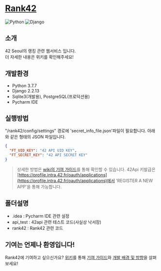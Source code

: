 # [Rank42](https://rank42.herokuapp.com/)
![Python](https://img.shields.io/badge/python-3.7.7-green)
![Django](https://img.shields.io/badge/django-2.2.13-blue)

## 소개
42 Seoul의 랭킹 관련 웹서비스 입니다.  
더 자세한 내용은 위키를 확인해주세요!  

## 개발환경
- Python 3.7.7  
- Django 2.2.13  
- Sqlite3(개발용), PostgreSQL(프로덕션용)  
- Pycharm IDE  

## 실행방법
"/rank42/config/settings" 경로에 'secret_info_file.json'파일이 필요합니다. 아래와 같은 형태의 JSON 파일입니다.  

```json
{
  "FT_UID_KEY": "42 API UID KEY",
  "FT_SECRET_KEY": "42 API SECRET KEY"
}
```
> 상세한 방법은 [wiki의 기여 가이드](https://github.com/progresshans/rank42/wiki/기여-가이드)를 통해 확인할 수 있습니다.
> 42Api 키발급은 [https://profile.intra.42.fr/oauth/applications](https://profile.intra.42.fr/oauth/applications)에서 'REGISTER A NEW APP'을 통해 가능합니다.

## 폴더설명
- .idea : Pycharm IDE 관련 설정  
- api_test : 42api 관련 테스트 코드(사실상 낙서장)  
- rank42 : Rank42 관련 코드  

## 기여는 언제나 환영입니다!
Rank42에 기여하고 싶으신가요? [위키](https://github.com/progresshans/rank42/wiki)를 통해 [기여 가이드](https://github.com/progresshans/rank42/wiki/기여-가이드)와 [개발 배경 및 방향](https://github.com/progresshans/rank42/wiki/개발-배경-및-방향)을 살펴보세요!
